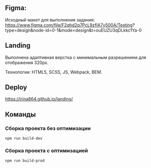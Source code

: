 ## Figma:

Исходный макет для выполнения задания:
https://www.figma.com/file/F2qhd2q7PcL9zfIA7y500A/Testing?
type=design&node-id=0-1&mode=design&t=ouEUZU3qDLkkc1Ya-0

## Landing

Выполнена адаптивная верстка с минимальным разрешением для отображения 320px.

Технологии: HTML5, SCSS, JS, Webpack, BEM.

## Deploy

https://irina864.github.io/landing/

## Команды

### Сборка проекта без оптимизации

```shell
npm run build-dev
```

### Сборка проекта с оптимизацией

```shell
npm run build-prod
```
